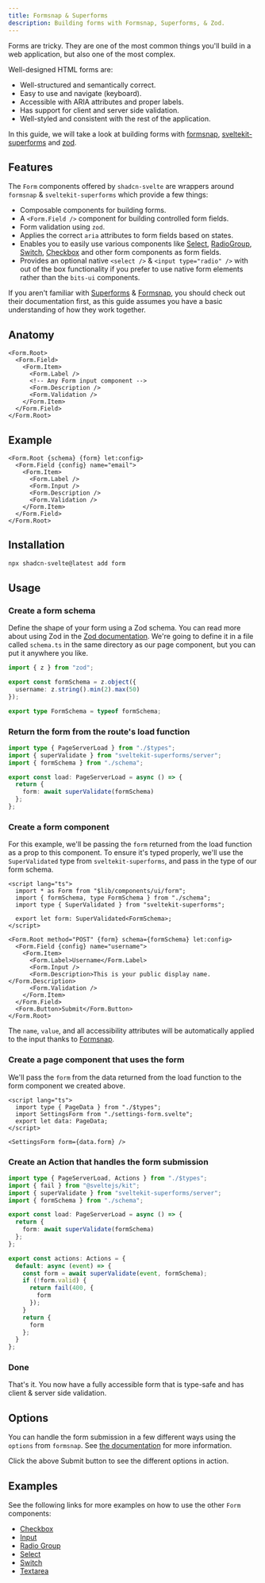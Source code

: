 ```yaml
---
title: Formsnap & Superforms
description: Building forms with Formsnap, Superforms, & Zod.
---
```


<script>
 import { Steps, ComponentPreview, FormPreview } from '@/components/docs';
</script>

Forms are tricky. They are one of the most common things you'll build in a web application, but also one of the most complex.

Well-designed HTML forms are:

- Well-structured and semantically correct.
- Easy to use and navigate (keyboard).
- Accessible with ARIA attributes and proper labels.
- Has support for client and server side validation.
- Well-styled and consistent with the rest of the application.

In this guide, we will take a look at building forms with [formsnap](https://formsnap.dev), [sveltekit-superforms](https://superforms.rocks) and [zod](https://zod.dev).

## Features

The `Form` components offered by `shadcn-svelte` are wrappers around `formsnap` & `sveltekit-superforms` which provide a few things:

- Composable components for building forms.
- A `<Form.Field />` component for building controlled form fields.
- Form validation using `zod`.
- Applies the correct `aria` attributes to form fields based on states.
- Enables you to easily use various components like [Select](/docs/components/select), [RadioGroup](/docs/components/radio-group), [Switch](/docs/components/switch), [Checkbox](/docs/components/checkbox) and other form components as form fields.
- Provides an optional native `<select />` & `<input type="radio" />` with out of the box functionality if you prefer to use native form elements rather than the `bits-ui` components.

If you aren't familiar with [Superforms](https://superforms.rocks) & [Formsnap](https://formsnap.dev), you should check out their documentation first, as this guide assumes you have a basic understanding of how they work together.

## Anatomy

```svelte
<Form.Root>
  <Form.Field>
    <Form.Item>
      <Form.Label />
      <!-- Any Form input component -->
      <Form.Description />
      <Form.Validation />
    </Form.Item>
  </Form.Field>
</Form.Root>
```

## Example

```svelte
<Form.Root {schema} {form} let:config>
  <Form.Field {config} name="email">
    <Form.Item>
      <Form.Label />
      <Form.Input />
      <Form.Description />
      <Form.Validation />
    </Form.Item>
  </Form.Field>
</Form.Root>
```

## Installation

```bash
npx shadcn-svelte@latest add form
```

## Usage

<Steps>

### Create a form schema

Define the shape of your form using a Zod schema. You can read more about using Zod in the [Zod documentation](https://zod.dev). We're going to define it in a file called `schema.ts` in the same directory as our page component, but you can put it anywhere you like.

```ts title="src/routes/settings/schema.ts" showLineNumbers
import { z } from "zod";

export const formSchema = z.object({
  username: z.string().min(2).max(50)
});

export type FormSchema = typeof formSchema;
```

### Return the form from the route's load function

```ts title="src/routes/settings/+page.server.ts" showLineNumbers
import type { PageServerLoad } from "./$types";
import { superValidate } from "sveltekit-superforms/server";
import { formSchema } from "./schema";

export const load: PageServerLoad = async () => {
  return {
    form: await superValidate(formSchema)
  };
};
```

### Create a form component

For this example, we'll be passing the `form` returned from the load function as a prop to this component. To ensure it's typed properly, we'll use the `SuperValidated` type from `sveltekit-superforms`, and pass in the type of our form schema.

```svelte title="src/routes/settings/settings-form.svelte" showLineNumbers
<script lang="ts">
  import * as Form from "$lib/components/ui/form";
  import { formSchema, type FormSchema } from "./schema";
  import type { SuperValidated } from "sveltekit-superforms";

  export let form: SuperValidated<FormSchema>;
</script>

<Form.Root method="POST" {form} schema={formSchema} let:config>
  <Form.Field {config} name="username">
    <Form.Item>
      <Form.Label>Username</Form.Label>
      <Form.Input />
      <Form.Description>This is your public display name.</Form.Description>
      <Form.Validation />
    </Form.Item>
  </Form.Field>
  <Form.Button>Submit</Form.Button>
</Form.Root>
```

The `name`, `value`, and all accessibility attributes will be automatically applied to the input thanks to [Formsnap](https://formsnap.dev).

### Create a page component that uses the form

We'll pass the `form` from the data returned from the load function to the form component we created above.

```svelte title="src/routes/settings/+page.svelte" showLineNumbers
<script lang="ts">
  import type { PageData } from "./$types";
  import SettingsForm from "./settings-form.svelte";
  export let data: PageData;
</script>

<SettingsForm form={data.form} />
```

### Create an Action that handles the form submission

```ts title="src/routes/settings/+page.server.ts" showLineNumbers {1-2,12-24}
import type { PageServerLoad, Actions } from "./$types";
import { fail } from "@sveltejs/kit";
import { superValidate } from "sveltekit-superforms/server";
import { formSchema } from "./schema";

export const load: PageServerLoad = async () => {
  return {
    form: await superValidate(formSchema)
  };
};

export const actions: Actions = {
  default: async (event) => {
    const form = await superValidate(event, formSchema);
    if (!form.valid) {
      return fail(400, {
        form
      });
    }
    return {
      form
    };
  }
};
```

### Done

That's it. You now have a fully accessible form that is type-safe and has client & server side validation.

<FormPreview />

</Steps>

## Options

You can handle the form submission in a few different ways using the `options` from `formsnap`.
See [the documentation](https://formsnap.dev/docs/options) for more information.

Click the above Submit button to see the different options in action.

## Examples

See the following links for more examples on how to use the other `Form` components:

- [Checkbox](/docs/components/checkbox#form)
- [Input](/docs/components/input#form)
- [Radio Group](/docs/components/radio-group#form)
- [Select](/docs/components/select#form)
- [Switch](/docs/components/switch#form)
- [Textarea](/docs/components/textarea#form)

